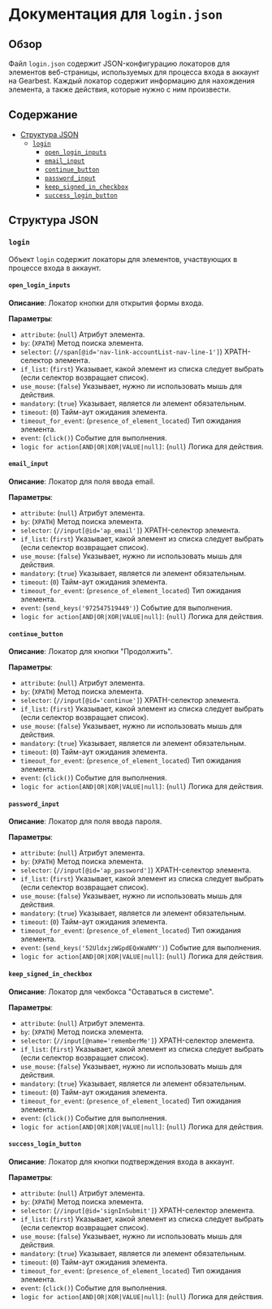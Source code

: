 # Документация для `login.json`

## Обзор

Файл `login.json` содержит JSON-конфигурацию локаторов для элементов веб-страницы, используемых для процесса входа в аккаунт на Gearbest. Каждый локатор содержит информацию для нахождения элемента, а также действия, которые нужно с ним произвести.

## Содержание

- [Структура JSON](#структура-json)
    - [`login`](#login)
        - [`open_login_inputs`](#open_login_inputs)
        - [`email_input`](#email_input)
        - [`continue_button`](#continue_button)
        - [`password_input`](#password_input)
        - [`keep_signed_in_checkbox`](#keep_signed_in_checkbox)
        - [`success_login_button`](#success_login_button)

## Структура JSON

### `login`

Объект `login` содержит локаторы для элементов, участвующих в процессе входа в аккаунт.

#### `open_login_inputs`

**Описание**: Локатор кнопки для открытия формы входа.

**Параметры**:
- `attribute`: (`null`) Атрибут элемента.
- `by`: (`XPATH`) Метод поиска элемента.
- `selector`: (`//span[@id='nav-link-accountList-nav-line-1']`) XPATH-селектор элемента.
- `if_list`: (`first`) Указывает, какой элемент из списка следует выбрать (если селектор возвращает список).
- `use_mouse`: (`false`) Указывает, нужно ли использовать мышь для действия.
- `mandatory`: (`true`) Указывает, является ли элемент обязательным.
- `timeout`: (`0`) Тайм-аут ожидания элемента.
- `timeout_for_event`: (`presence_of_element_located`) Тип ожидания элемента.
- `event`: (`click()`) Событие для выполнения.
- `logic for action[AND|OR|XOR|VALUE|null]`: (`null`) Логика для действия.

#### `email_input`

**Описание**: Локатор для поля ввода email.

**Параметры**:
- `attribute`: (`null`) Атрибут элемента.
- `by`: (`XPATH`) Метод поиска элемента.
- `selector`: (`//input[@id='ap_email']`) XPATH-селектор элемента.
- `if_list`: (`first`) Указывает, какой элемент из списка следует выбрать (если селектор возвращает список).
- `use_mouse`: (`false`) Указывает, нужно ли использовать мышь для действия.
- `mandatory`: (`true`) Указывает, является ли элемент обязательным.
- `timeout`: (`0`) Тайм-аут ожидания элемента.
- `timeout_for_event`: (`presence_of_element_located`) Тип ожидания элемента.
- `event`: (`send_keys('972547519449')`) Событие для выполнения.
- `logic for action[AND|OR|XOR|VALUE|null]`: (`null`) Логика для действия.

#### `continue_button`

**Описание**: Локатор для кнопки "Продолжить".

**Параметры**:
- `attribute`: (`null`) Атрибут элемента.
- `by`: (`XPATH`) Метод поиска элемента.
- `selector`: (`//input[@id='continue']`) XPATH-селектор элемента.
- `if_list`: (`first`) Указывает, какой элемент из списка следует выбрать (если селектор возвращает список).
- `use_mouse`: (`false`) Указывает, нужно ли использовать мышь для действия.
- `mandatory`: (`true`) Указывает, является ли элемент обязательным.
- `timeout`: (`0`) Тайм-аут ожидания элемента.
- `timeout_for_event`: (`presence_of_element_located`) Тип ожидания элемента.
- `event`: (`click()`) Событие для выполнения.
- `logic for action[AND|OR|XOR|VALUE|null]`: (`null`) Логика для действия.

#### `password_input`

**Описание**: Локатор для поля ввода пароля.

**Параметры**:
- `attribute`: (`null`) Атрибут элемента.
- `by`: (`XPATH`) Метод поиска элемента.
- `selector`: (`//input[@id='ap_password']`) XPATH-селектор элемента.
- `if_list`: (`first`) Указывает, какой элемент из списка следует выбрать (если селектор возвращает список).
- `use_mouse`: (`false`) Указывает, нужно ли использовать мышь для действия.
- `mandatory`: (`true`) Указывает, является ли элемент обязательным.
- `timeout`: (`0`) Тайм-аут ожидания элемента.
- `timeout_for_event`: (`presence_of_element_located`) Тип ожидания элемента.
- `event`: (`send_keys('52UldxjzWGpdEQxWaNMY')`) Событие для выполнения.
- `logic for action[AND|OR|XOR|VALUE|null]`: (`null`) Логика для действия.

#### `keep_signed_in_checkbox`

**Описание**: Локатор для чекбокса "Оставаться в системе".

**Параметры**:
- `attribute`: (`null`) Атрибут элемента.
- `by`: (`XPATH`) Метод поиска элемента.
- `selector`: (`//input[@name='rememberMe']`) XPATH-селектор элемента.
- `if_list`: (`first`) Указывает, какой элемент из списка следует выбрать (если селектор возвращает список).
- `use_mouse`: (`false`) Указывает, нужно ли использовать мышь для действия.
- `mandatory`: (`true`) Указывает, является ли элемент обязательным.
- `timeout`: (`0`) Тайм-аут ожидания элемента.
- `timeout_for_event`: (`presence_of_element_located`) Тип ожидания элемента.
- `event`: (`click()`) Событие для выполнения.
- `logic for action[AND|OR|XOR|VALUE|null]`: (`null`) Логика для действия.

#### `success_login_button`

**Описание**: Локатор для кнопки подтверждения входа в аккаунт.

**Параметры**:
- `attribute`: (`null`) Атрибут элемента.
- `by`: (`XPATH`) Метод поиска элемента.
- `selector`: (`//input[@id='signInSubmit']`) XPATH-селектор элемента.
- `if_list`: (`first`) Указывает, какой элемент из списка следует выбрать (если селектор возвращает список).
- `use_mouse`: (`false`) Указывает, нужно ли использовать мышь для действия.
- `mandatory`: (`true`) Указывает, является ли элемент обязательным.
- `timeout`: (`0`) Тайм-аут ожидания элемента.
- `timeout_for_event`: (`presence_of_element_located`) Тип ожидания элемента.
- `event`: (`click()`) Событие для выполнения.
- `logic for action[AND|OR|XOR|VALUE|null]`: (`null`) Логика для действия.